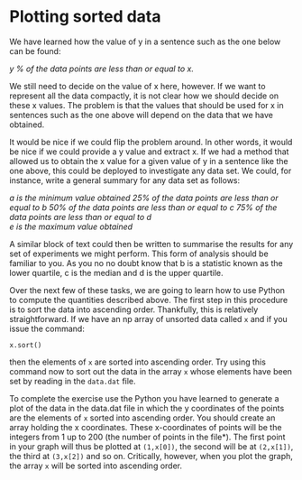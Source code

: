 # Plotting sorted data

We have learned how the value of y in a sentence such as the one below can be found:

_y % of the data points are less than or equal to x._

We still need to decide on the value of x here, however.  If we want to represent all the data compactly, it is not clear how we should decide on these x values. The problem is that the values that should be used for x in sentences such as the one above will depend on the data that we have obtained.  

It would be nice if we could flip the problem around.  In other words, it would be nice if we could provide a y value and extract x.  If we had a method that allowed us to obtain the x value for a given value of y in a sentence like the one above, this could be deployed to investigate any data set.  We could, for instance, write a general summary for any data set as follows:

_a is the minimum value obtained
25% of the data points are less than or equal to b
50% of the data points are less than or equal to c
75% of the data points are less than or equal to d   
e is the maximum value obtained_

A similar block of text could then be written to summarise the results for any set of experiments we might perform.  This form of analysis should be familiar to you.  As you no no doubt know that b is a statistic known as the lower quartile, c is the median and d is the upper quartile.  

Over the next few of these tasks, we are going to learn how to use Python to compute the quantities described above.  The first step in this procedure is to sort the data into ascending order.  Thankfully, this is relatively straightforward.  If we have an np array of unsorted data called `x` and if you issue the command:

````
x.sort() 
````

then the elements of `x` are sorted into ascending order.  Try using this command now to sort out the data in the array `x` whose elements have been set by reading in the `data.dat` file.

To complete the exercise use the Python you have learned to generate a plot of the data in the data.dat file in which the y coordinates of the points are the elements of `x` sorted into ascending order.  You should create an array holding the x coordinates.  These x-coordinates of points will be the integers from 1 up to 200 (the number of points in the file*).  The first point in your graph will thus be plotted at `(1,x[0])`, the second will be at `(2,x[1])`, the third at `(3,x[2])` and so on.  Critically, however, when you plot the graph, the array `x` will be sorted into ascending order.

